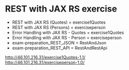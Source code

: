 # REST with JAX RS exercise

* REST with JAX RS (Quotes) = exercise1Quotes
* REST with JAX RS (Persons) = exerciseperson
* Error Handling with JAX RS - Quotes = exercise1Quotes
* Error Handling with JAX RS - Person = exerciseperson
* exam-preparation_REST_JSON = RestAndJson
* exam-preparation_REST_API = RestAndRestApi

http://46.101.216.31/exercise1Quotes-1.1/<br>
http://46.101.216.31/exerciseperson-1.0/
